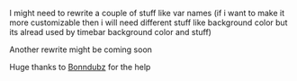 I might need to rewrite a couple of stuff like var names (if i want to make it more customizable then i will need different stuff like background color but its alread used by timebar background color and stuff)

Another rewrite might be coming soon

Huge thanks to [Bonndubz](https://github.com/bonndevoff) for the help